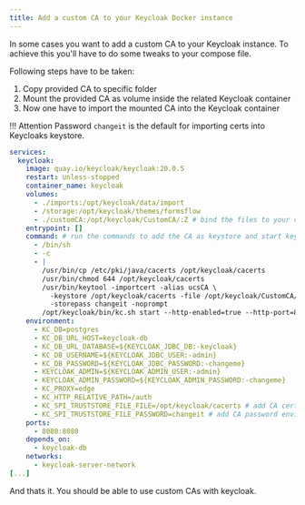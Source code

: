 ```yaml
---
title: Add a custom CA to your Keycloak Docker instance
---
```


In some cases you want to add a custom CA to your Keycloak instance. To achieve this you'll have to do some tweaks to your compose file.

Following steps have to be taken:

1. Copy provided CA to specific folder
2. Mount the provided CA as volume inside the related Keycloak container
3. Now one have to import the mounted CA into the Keycloak container

!!! Attention
Password `changeit` is the default for importing certs into Keycloaks keystore.

```yaml
services:
  keycloak:
    image: quay.io/keycloak/keycloak:20.0.5
    restart: unless-stopped
    container_name: keycloak
    volumes:
      - ./imports:/opt/keycloak/data/import
      - /storage:/opt/keycloak/themes/formsflow
      - ./customCA:/opt/keycloak/CustomCA/:Z # bind the files to your container as private and unshared
    entrypoint: []
    command: # run the commands to add the CA as keystore and start keycloak afterwards
      - /bin/sh
      - -c
      - |
        /usr/bin/cp /etc/pki/java/cacerts /opt/keycloak/cacerts
        /usr/bin/chmod 644 /opt/keycloak/cacerts
        /usr/bin/keytool -importcert -alias ucsCA \
          -keystore /opt/keycloak/cacerts -file /opt/keycloak/CustomCA/ca_ldap.cert \
          -storepass changeit -noprompt
        /opt/keycloak/bin/kc.sh start --http-enabled=true --http-port=8080 --hostname-strict=false --hostname-strict-https=false --import-realm 
    environment:
      - KC_DB=postgres
      - KC_DB_URL_HOST=keycloak-db
      - KC_DB_URL_DATABASE=${KEYCLOAK_JDBC_DB:-keycloak}
      - KC_DB_USERNAME=${KEYCLOAK_JDBC_USER:-admin}
      - KC_DB_PASSWORD=${KEYCLOAK_JDBC_PASSWORD:-changeme}
      - KEYCLOAK_ADMIN=${KEYCLOAK_ADMIN_USER:-admin}
      - KEYCLOAK_ADMIN_PASSWORD=${KEYCLOAK_ADMIN_PASSWORD:-changeme}
      - KC_PROXY=edge
      - KC_HTTP_RELATIVE_PATH=/auth
      - KC_SPI_TRUSTSTORE_FILE_FILE=/opt/keycloak/cacerts # add CA certs path environment variable
      - KC_SPI_TRUSTSTORE_FILE_PASSWORD=changeit # add CA password environment variable; should be the same as `-storepass` in the /usr/bin/keytool command above
    ports:
      - 8080:8080
    depends_on:
      - keycloak-db
    networks:
      - keycloak-server-network
[...]
```

And thats it. You should be able to use custom CAs with keycloak.
